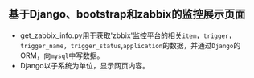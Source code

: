 ## 基于Django、bootstrap和zabbix的监控展示页面
- get_zabbix_info.py用于获取'zbbix'监控平台的相关`item`，`trigger`，`trigger_name`，`trigger_status`,`application`的数据，并通过`Django`的ORM，向`mysql`中写数据。
- Django以子系统为单位，显示网页内容。

